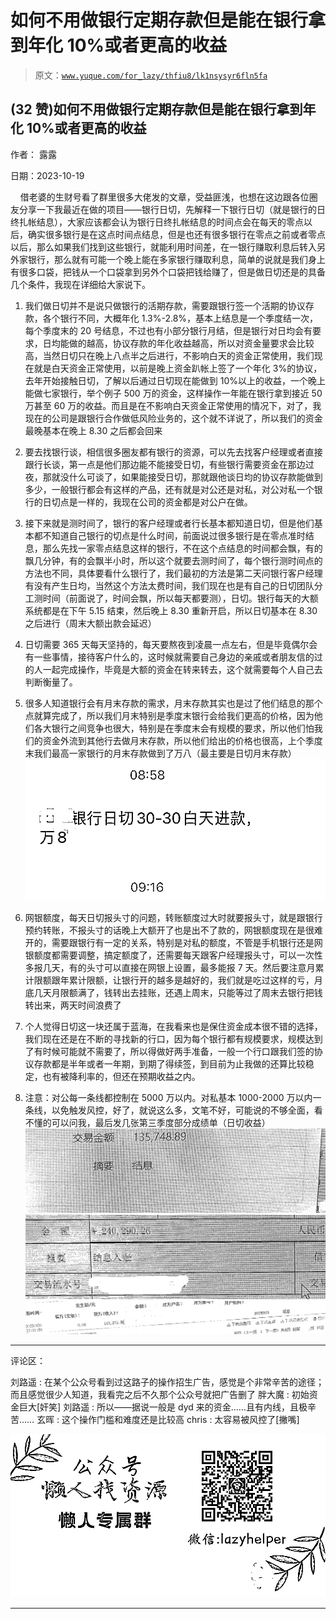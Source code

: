 # 如何不用做银行定期存款但是能在银行拿到年化 10%或者更高的收益

> 原文：[`www.yuque.com/for_lazy/thfiu8/lk1nsysyr6fln5fa`](https://www.yuque.com/for_lazy/thfiu8/lk1nsysyr6fln5fa)

## (32 赞)如何不用做银行定期存款但是能在银行拿到年化 10%或者更高的收益

作者： 露露

日期：2023-10-19

    借老婆的生财号看了群里很多大佬发的文章，受益匪浅，也想在这边跟各位圈友分享一下我最近在做的项目——银行日切，先解释一下银行日切（就是银行的日终扎帐结息），大家应该都会认为银行日终扎帐结息的时间点会在每天的零点以后，确实很多银行是在这点时间点结息，但是也还有很多银行在零点之前或者零点以后，那么如果我们找到这些银行，就能利用时间差，在一银行赚取利息后转入另外家银行，那么就有可能一个晚上能在多家银行赚取利息，简单的说就是我们身上有很多口袋，把钱从一个口袋拿到另外个口袋把钱给赚了，但是做日切还是的具备几个条件，我现在详细给大家说下。

1.  我们做日切并不是说只做银行的活期存款，需要跟银行签一个活期的协议存款，各个银行不同，大概年化 1.3%-2.8%，基本上结息是一个季度结一次，每个季度末的 20 号结息，不过也有小部分银行月结，但是银行对日均会有要求，日均能做的越高，协议存款的年化收益越高，所以对资金量要求会比较高，当然日切只在晚上八点半之后进行，不影响白天的资金正常使用，我们现在就是白天资金正常使用，以前是晚上资金趴帐上签了一个年化 3%的协议，去年开始接触日切，了解以后通过日切现在能做到 10%以上的收益，一个晚上能做七家银行，举个例子 500 万的资金，这样操作一年能在银行拿到接近 50 万甚至 60 万的收益。而且是在不影响白天资金正常使用的情况下，对了，我现在的公司是跟银行合作做低风险业务的，这个就不详说了，所以我们的资金最晚基本在晚上 8.30 之后都会回来

2.  要去找银行谈，相信很多圈友都有银行的资源，可以先去找客户经理或者直接跟行长谈，第一点是他们那边能不能接受日切，有些银行需要资金在那边过夜，那就没什么可谈了，如果能接受日切，那就跟他谈日均的协议存款能做到多少，一般银行都会有这样的产品，还有就是对公还是对私，对公对私一个银行的日切点是一样的，我现在公司的资金都是对公户在做。

3.  接下来就是测时间了，银行的客户经理或者行长基本都知道日切，但是他们基本都不知道自己银行的切点是什么时间，前面说过很多银行是在零点准时结息，那么先找一家零点结息这样的银行，不在这个点结息的时间都会飘，有的飘几分钟，有的会飘半小时，所以这个就要去测时间了，每个银行测时间点的方法也不同，具体要看什么银行了，我们最初的方法是第二天问银行客户经理有没有产生日均，当然这个方法太费时间，我们现在也是有自己的日切团队分工测时间（前面说了，时间会飘，所以每天都要测），日切。银行每天的大额系统都是在下午 5.15 结束，然后晚上 8.30 重新开启，所以日切基本在 8.30 之后进行（周末大额出款会延迟）

4.  日切需要 365 天每天坚持的，每天要熬夜到凌晨一点左右，但是毕竟偶尔会有一些事情，接待客户什么的，这时候就需要自己身边的亲戚或者朋友信的过的人一起完成操作，毕竟是大额的资金在转来转去，这个就需要每个人自己去判断衡量了。

5.  很多人知道银行会有月末存款的需求，月末存款其实也是过了他们结息的那个点就算完成了，所以我们月末特别是季度末银行会给我们更高的价格，因为他们各大银行之间竞争也很大，特别是在季度末会有规模的要求，所以他们怕我们的资金外流到其他行去做月末存款，所以他们给出的价格也很高，上个季度末我们最高一家银行的月末存款做到了万八（最主要是日切月末存款）![](img/389fe721155b0027250491bef85dd379.png)

6.  网银额度，每天日切报头寸的问题，转账额度过大时就要报头寸，就是跟银行预约转账，不报头寸的话晚上大额开了也是出不了款的，网银额度现在是很难开的，需要跟银行有一定的关系，特别是对私的额度，不管是手机银行还是网银额度都需要调整，搞定额度了，还需要每天跟客户经理报头寸，可以一次性多报几天，有的头寸可以直接在网银上设置，最多能报 7 天。然后要注意月累计限额跟年累计限额，让银行开的越多是越好的，我们就是吃过这样的亏，月底几天月限额满了，钱转出去挂账，还遇上周末，只能等过了周末去银行把钱转出来，两天时间浪费了

7.  个人觉得日切这一块还属于蓝海，在我看来也是保住资金成本很不错的选择，我们现在还是在不断的寻找新的行口，因为每个银行都有规模要求，规模达到了有时候可能就不需要了，所以得做好两手准备，一般一个行口跟我们签的协议存款都是半年或者一年期，到期了得续签，到目前为止我做的还算比较稳定，也有被降利率的，但还在预期收益之内。

8.  注意：对公每一条线都控制在 5000 万以内。对私基本 1000-2000 万以内一条线，以免触发风控，好了，就说这么多，文笔不好，可能说的不够全面，看不懂的可以问我，最后发几张第三季度部分成绩单（日切收益）![](img/ee805216b3b823d0cbf57946071b1ea6.png)![](img/d7fcb478f6e17395bbd6296e4f6adc5a.png)![](img/a4e99591eb8fd3aab2b3c8b9d27f1898.png)

* * *

评论区：

刘路遥 : 在某个公众号看到过这路子的操作招生广告，感觉是个非常辛苦的途径；而且感觉很少人知道，我看完之后不久那个公众号就把广告删了
胖大魔 : 初始资金巨大[奸笑]
刘路遥 : 所以——据说一般是 dyd 来的资金……且有内线，且极辛苦……
玄晖 : 这个操作门槛和难度还是比较高
chris : 太容易被风控了[撇嘴]

![](img/1c37d505930596d12a88ab23e11aa07a.png)

* * *